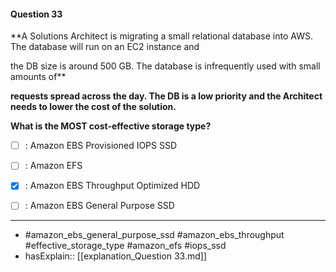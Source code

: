#### Question  33

**A Solutions Architect is migrating a small relational database into AWS. The database will run on an EC2 instance and

the DB size is around 500 GB. The database is infrequently used with small amounts of**

**requests spread across the day. The DB is a low priority and the Architect needs to lower the cost of the solution.**

**What is the MOST cost-effective storage type?**

- [ ] :  Amazon EBS Provisioned IOPS SSD

- [ ] :  Amazon EFS

- [x] :  Amazon EBS Throughput Optimized HDD

- [ ] :  Amazon EBS General Purpose SSD

----

- #amazon_ebs_general_purpose_ssd #amazon_ebs_throughput #effective_storage_type #amazon_efs #iops_ssd
- hasExplain:: [[explanation_Question  33.md]]
